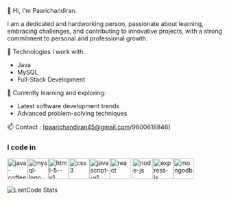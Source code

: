 👋 Hi, I'm Paarichandiran.

I am a dedicated and hardworking person, passionate about learning, embracing challenges, and
contributing to innovative projects, with a strong commitment to personal and professional growth.

🔧 Technologies I work with:
- Java
- MySQL
- Full-Stack Development

🌱 Currently learning and exploring:
- Latest software development trends
- Advanced problem-solving techniques

📫 Contact : [paarichandiran45@gmail.com/9600618846]


### I code in
<img width="48" height="48" src="https://img.icons8.com/color/48/java-coffee-cup-logo--v1.png" alt="java-coffee-cup-logo--v1" /><img width="48" height="48" src="https://img.icons8.com/fluency/48/mysql-logo.png" alt="mysql-logo" /><img width="48" height="48" src="https://img.icons8.com/color/48/html-5--v1.png" alt="html-5--v1" /><img width="48" height="48" src="https://img.icons8.com/color/48/css3.png" alt="css3" /><img width="48" height="48" src="https://img.icons8.com/color/48/javascript--v1.png" alt="javascript--v1" /><img width="48" height="48" src="https://img.icons8.com/color/48/react-native.png" alt="react" />
<img width="48" height="48" src="https://img.icons8.com/fluency/48/node-js.png" alt="node-js" /><img width="48" height="48" src="https://img.icons8.com/fluency/48/express-js.png" alt="express-js" /><img width="48" height="48" src="https://img.icons8.com/color/48/mongodb.png" alt="mongodb" />



![LeetCode Stats](https://leetcard.jacoblin.cool/paarichandiran?theme=dark&font=Marcellus&ext=contest)
